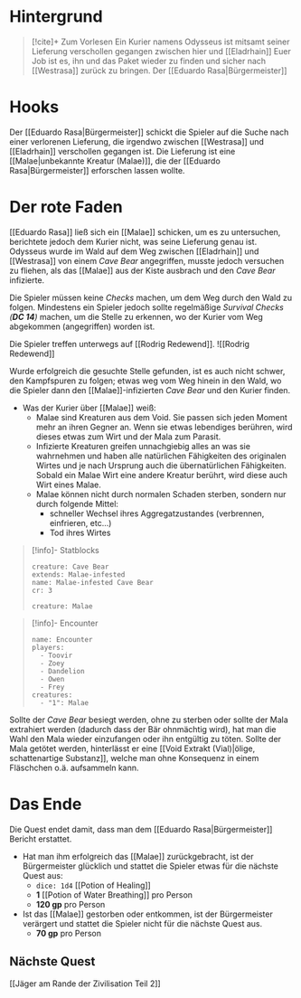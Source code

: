 # Hintergrund

> [!cite]+ Zum Vorlesen
> Ein Kurier namens Odysseus ist mitsamt seiner Lieferung verschollen gegangen zwischen hier und [[Eladrhain]]
Euer Job ist es, ihn und das Paket wieder zu finden und sicher nach [[Westrasa]] zurück zu bringen.
> Der [[Eduardo Rasa|Bürgermeister]] 

# Hooks

Der [[Eduardo Rasa|Bürgermeister]] schickt die Spieler auf die Suche nach einer verlorenen Lieferung, die irgendwo zwischen [[Westrasa]] und [[Eladrhain]] verschollen gegangen ist.
Die Lieferung ist eine [[Malae|unbekannte Kreatur (Malae)]], die der [[Eduardo Rasa|Bürgermeister]] erforschen lassen wollte.

# Der rote Faden

[[Eduardo Rasa]] ließ sich ein [[Malae]] schicken, um es zu untersuchen, berichtete jedoch dem Kurier nicht, was seine Lieferung genau ist.
Odysseus wurde im Wald auf dem Weg zwischen [[Eladrhain]] und [[Westrasa]] von einem *Cave Bear* angegriffen, musste jedoch versuchen zu fliehen, als das [[Malae]] aus der Kiste ausbrach und den *Cave Bear* infizierte.

Die Spieler müssen keine *Checks* machen, um dem Weg durch den Wald zu folgen. Mindestens ein Spieler jedoch sollte regelmäßige *Survival Checks (**DC 14**)* machen, um die Stelle zu erkennen, wo der Kurier vom Weg abgekommen (angegriffen) worden ist.

Die Spieler treffen unterwegs auf [[Rodrig Redewend]].
![[Rodrig Redewend]]

Wurde erfolgreich die gesuchte Stelle gefunden, ist es auch nicht schwer, den Kampfspuren zu folgen; etwas weg vom Weg hinein in den Wald, wo die Spieler dann den [[Malae]]-infizierten *Cave Bear* und den Kurier finden.

- Was der Kurier über [[Malae]] weiß:
	- Malae sind Kreaturen aus dem Void. Sie passen sich jeden Moment mehr an ihren Gegner an. Wenn sie etwas lebendiges berühren, wird dieses etwas zum Wirt und der Mala zum Parasit.
	- Infizierte Kreaturen greifen unnachgiebig alles an was sie wahrnehmen und haben alle natürlichen Fähigkeiten des originalen Wirtes und je nach Ursprung auch die übernatürlichen Fähigkeiten. Sobald ein Malae Wirt eine andere Kreatur berührt, wird diese auch Wirt eines Malae.
	- Malae können nicht durch normalen Schaden sterben, sondern nur durch folgende Mittel:
		- schneller Wechsel ihres Aggregatzustandes (verbrennen, einfrieren, etc...)
		- Tod ihres Wirtes

> [!info]- Statblocks
> ```statblock
> creature: Cave Bear
> extends: Malae-infested
> name: Malae-infested Cave Bear
> cr: 3
> ```
> ```statblock
> creature: Malae
> ```

> [!info]- Encounter
> ```encounter
> name: Encounter
> players:
>   - Toovir
>   - Zoey
>   - Dandelion
>   - Owen
>   - Frey
> creatures:
>   - "1": Malae
> ```


Sollte der *Cave Bear* besiegt werden, ohne zu sterben oder sollte der Mala extrahiert werden (dadurch dass der Bär ohnmächtig wird), hat man die Wahl den Mala wieder einzufangen oder ihn entgültig zu töten.
Sollte der Mala getötet werden, hinterlässt er eine [[Void Extrakt (Vial)|ölige, schattenartige Substanz]], welche man ohne Konsequenz in einem Fläschchen o.ä. aufsammeln kann.

# Das Ende

Die Quest endet damit, dass man dem [[Eduardo Rasa|Bürgermeister]] Bericht erstattet.
- Hat man ihm erfolgreich das [[Malae]] zurückgebracht, ist der Bürgermeister glücklich und stattet die Spieler etwas für die nächste Quest aus:
	- ``dice: 1d4`` [[Potion of Healing]]
	- **1** [[Potion of Water Breathing]] pro Person
	- **120 gp** pro Person
- Ist das [[Malae]] gestorben oder entkommen, ist der Bürgermeister verärgert und stattet die Spieler nicht für die nächste Quest aus.
	- **70 gp** pro Person

## Nächste Quest

[[Jäger am Rande der Zivilisation Teil 2]]
